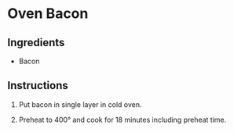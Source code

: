 # Oven Bacon

## Ingredients
 - Bacon

## Instructions

 1. Put bacon in single layer in cold oven.

 2. Preheat to 400° and cook for 18 minutes including preheat time.

